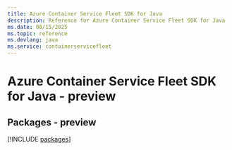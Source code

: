 ```yaml
---
title: Azure Container Service Fleet SDK for Java
description: Reference for Azure Container Service Fleet SDK for Java
ms.date: 08/15/2025
ms.topic: reference
ms.devlang: java
ms.service: containerservicefleet
---
```

# Azure Container Service Fleet SDK for Java - preview
## Packages - preview
[!INCLUDE [packages](container-service-fleet-index.md)]